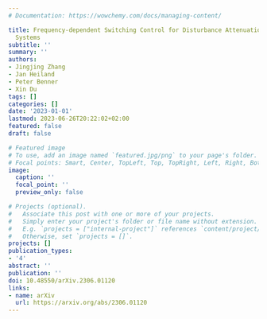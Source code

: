 ```yaml
---
# Documentation: https://wowchemy.com/docs/managing-content/

title: Frequency-dependent Switching Control for Disturbance Attenuation of Linear
  Systems
subtitle: ''
summary: ''
authors:
- Jingjing Zhang
- Jan Heiland
- Peter Benner
- Xin Du
tags: []
categories: []
date: '2023-01-01'
lastmod: 2023-06-26T20:22:02+02:00
featured: false
draft: false

# Featured image
# To use, add an image named `featured.jpg/png` to your page's folder.
# Focal points: Smart, Center, TopLeft, Top, TopRight, Left, Right, BottomLeft, Bottom, BottomRight.
image:
  caption: ''
  focal_point: ''
  preview_only: false

# Projects (optional).
#   Associate this post with one or more of your projects.
#   Simply enter your project's folder or file name without extension.
#   E.g. `projects = ["internal-project"]` references `content/project/deep-learning/index.md`.
#   Otherwise, set `projects = []`.
projects: []
publication_types:
- '4'
abstract: ''
publication: ''
doi: 10.48550/arXiv.2306.01120
links:
- name: arXiv
  url: https://arxiv.org/abs/2306.01120
---
```


